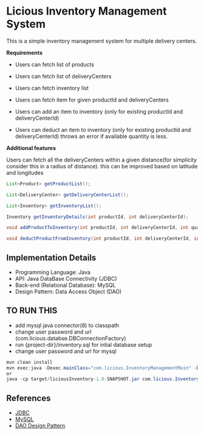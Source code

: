 # Licious Inventory Management System

This is a simple inventory management system for multiple delivery centers.

**Requirements**

* Users can fetch list of products
* Users can fetch list of deliveryCenters
* Users can fetch inventory list

* Users can fetch item for given productId and deliveryCenters
* Users can add an item to inventory (only for existing productId and deliveryCenterId)
* Users can deduct an item to inventory (only for existing productId and deliveryCenterId) throws an error if available quantity is less.


**Additional features**

Users can fetch all the deliveryCenters within a given distance(for simplicity consider this in a radius of distance).
this can be improved based on latitude and longitudes


```java
List<Product> getProductList();

List<DeliveryCenter> getDeliveryCenterList();

List<Inventory> getInventoryList();

Inventory getInventoryDetails(int productId, int deliveryCenterId);

void addProductToInventory(int productId, int deliveryCenterId, int quantity);

void deductProductFromInventory(int productId, int deliveryCenterId, int quantity)

```

## Implementation Details

- Programming Language: Java
- API: Java DataBase Connectivity (JDBC)
- Back-end (Relational Database): MySQL
- Design Pattern: Data Access Object (DAO)


## TO RUN THIS
* add mysql java connector(8) to classpath
* change user password and url (com.licious.databse.DBConnectionFactory) 
* run {project-dir}/inventory.sql for intial database setup
* change user password and url for mysql 

```java
mvn clean install
mvn exec:java -Dexec.mainClass="com.licious.InventoryManagementMain" -Dexec.cleanupDaemonThreads=false
or
java -cp target/liciousInventory-1.0-SNAPSHOT.jar com.licious.InventoryManagementMain
```

## References
- [JDBC](https://docs.oracle.com/javase/tutorial/jdbc/overview/index.html)
- [MySQL](https://www.mysql.com)
- [DAO Design Pattern](https://www.oracle.com/technetwork/java/dataaccessobject-138824.html)